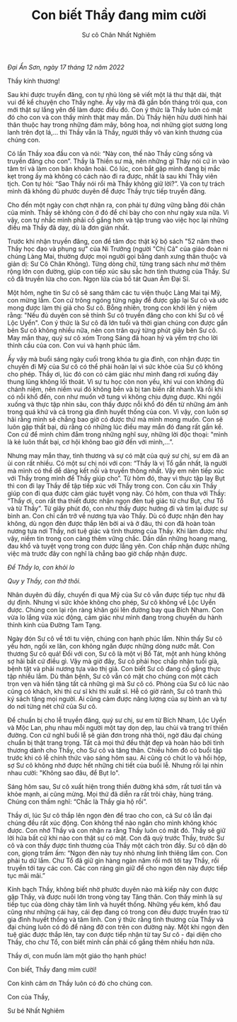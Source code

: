 ﻿---
title: Con biết Thầy đang mỉm cười
author: Sư cô Chân Nhất Nghiêm
---

*Đại Ẩn Sơn, ngày 17 tháng 12 năm 2022*

Thầy kính thương!

Sau khi được truyền đăng, con tự nhủ lòng sẽ viết một lá thư thật dài, thật vui để kể chuyện cho Thầy nghe. Ấy vậy mà đã gần bốn tháng trôi qua, con mới thật sự lắng yên để làm được điều đó. Con ý thức là Thầy luôn có mặt đó cho con và con thấy mình thật may mắn. Dù Thầy hiện hữu dưới hình hài thân thuộc hay trong những đám mây, bông hoa, nơi những giọt sương long lanh trên đọt lá,… thì Thầy vẫn là Thầy, người thầy vô vàn kính thương của chúng con.

Có lần Thầy xoa đầu con và nói: “Này con, thế nào Thầy cũng sống và truyền đăng cho con”. Thầy là Thiền sư mà, nên những gì Thầy nói cứ in vào tâm trí và làm con băn khoăn hoài. Có lúc, con bắt gặp mình đang bị mắc kẹt trong ấy mà không có cách nào đi ra được, nhất là sau khi Thầy viên tịch. Con tự hỏi: “Sao Thầy nói rồi mà Thầy không giữ lời?”. Và con tự trách mình đã không đủ phước duyên để được Thầy trực tiếp truyền đăng. 

Cho đến một ngày con chợt nhận ra, con phải tự đứng vững bằng đôi chân của mình. Thầy sẽ không còn ở đó để chỉ bày cho con như ngày xưa nữa. Vì vậy, con tự nhắc mình phải cố gắng hơn và tập trung vào việc học lại những điều mà Thầy đã dạy, dù là đơn giản nhất.

Trước khi nhận truyền đăng, con để tâm đọc thật kỹ bộ sách "52 năm theo Thầy học đạo và phụng sự" của Ni Trưởng (người "Chị Cả" của giáo đoàn ni chúng Làng Mai, thường được mọi người gọi bằng danh xưng thân thuộc và giản dị: Sư Cô Chân Không). Từng dòng chữ, từng trang sách như mở thêm rộng lớn con đường, giúp con tiếp xúc sâu sắc hơn tình thương của Thầy. Sư cô đã truyền lửa cho con. Ngọn lửa của bồ tát Quan Âm Đại Sĩ. 

Một hôm, nghe tin Sư cô sẽ sang thăm các tu viện thuộc Làng Mai tại Mỹ, con mừng lắm. Con cứ trông ngóng từng ngày để được gặp lại Sư cô và ước mong được làm thị giả cho Sư cô. Bỗng nhiên, trong con khởi lên ý niệm rằng: "Nếu đủ duyên con sẽ thỉnh Sư cô truyền đăng cho con khi Sư cô về Lộc Uyển". Con ý thức là Sư cô đã lớn tuổi và thời gian chúng con được gần bên Sư cô không nhiều nữa, nên con trân quý từng phút giây bên Sư cô. May mắn thay, quý sư cô xóm Trong Sáng đã hoan hỷ và yểm trợ cho lời thỉnh cầu của con. Con vui và hạnh phúc lắm. 

Ấy vậy mà buổi sáng ngày cuối trong khóa tu gia đình, con nhận được tin chuyến đi Mỹ của Sư cô có thể phải hoãn lại vì sức khỏe của Sư cô không cho phép. Thầy ơi, lúc đó con có cảm giác như mình đang rơi xuống đáy thung lũng không lối thoát. Vì sự tu học còn non yếu, khi vui con không đủ chánh niệm, nên niềm vui đó không bền và bị tan biến rất nhanh.Và rồi khi có nỗi khổ đến, con như muốn vỡ tung vì không chịu đựng được. Khi ngồi xuống và thực tập nhìn sâu, con thấy được nỗi khổ đó đến từ những ám ảnh trong quá khứ và cả trong gia đình huyết thống của con. Vì vậy, con luôn sợ hãi rằng mình sẽ chẳng bao giờ có được thứ mà mình mong muốn. Con sẽ luôn gặp thất bại, dù rằng có những lúc điều may mắn đó đang rất gần kề. Con cứ để mình chìm đắm trong những nghĩ suy, những lời độc thoại: "mình là kẻ luôn thất bại, cơ hội không bao giờ đến với mình,…”. 

Nhưng may mắn thay, tình thương và sự có mặt của quý sư chị, sư em đã an ủi con rất nhiều. Có một sư chị nói với con: “Thầy là vị Tổ gần nhất, là người mà mình có thể dễ dàng kết nối và truyền thông nhất. Vậy em nên tiếp xúc với Thầy trong mình để Thầy giúp cho”. Từ hôm đó, thay vì thực tập lạy Bụt thì con đi lạy Thầy để tập tiếp xúc với Thầy trong con. Con cầu xin Thầy giúp con đi qua được cảm giác tuyệt vọng này. Có hôm, con thưa với Thầy: “Thầy ơi, con rất tha thiết được nhận ngọn đèn tuệ giác từ chư Bụt, chư Tổ và từ Thầy”. Từ giây phút đó, con như thấy được hướng đi và tìm lại được sự bình an. Con chỉ cần trở về nương tựa vào Thầy. Dù có được nhận đèn hay không, dù ngọn đèn được thắp lên bởi ai và ở đâu, thì con đã hoàn toàn nương tựa nơi Thầy, nơi tuệ giác và tình thương của Thầy. Khi làm được như vậy, niềm tin trong con càng thêm vững chắc. Dần dần những hoang mang, đau khổ và tuyệt vọng trong con được lắng yên. Con chấp nhận được những việc mà trước đây con nghĩ là chẳng bao giờ chấp nhận được.

*Để Thầy lo, con khỏi lo*

*Quy y Thầy, con thở thôi.*

Nhân duyên đủ đầy, chuyến đi qua Mỹ của Sư cô vẫn được tiếp tục như đã dự định. Nhưng vì sức khỏe không cho phép, Sư cô không về Lộc Uyển được. Chúng con lại rộn ràng khăn gói lên đường bay qua Bích Nham. Con vừa lo lắng vừa xúc động, cảm giác như mình đang trong chuyến du hành thỉnh kinh của Đường Tam Tạng.

Ngày đón Sư cô về tới tu viện, chúng con hạnh phúc lắm. Nhìn thấy Sư cô yếu hơn, ngồi xe lăn, con không ngăn được những dòng nước mắt. Con thương Sư cô quá! Đối với con, Sư cô là một vị Bồ Tát, một anh hùng không sợ hãi bất cứ điều gì. Vậy mà giờ đây, Sư cô phải học chấp nhận tuổi già, bệnh tật và phải nương tựa vào thị giả. Con biết Sư cô đang cố gắng thực tập nhiều lắm. Dù thân bệnh, Sư cô vẫn có mặt cho chúng con một cách trọn vẹn và hiến tặng tất cả những gì mà Sư cô có. Phòng của Sư cô lúc nào cũng có khách, khi thì cư sĩ khi thì xuất sĩ. Hễ có giờ rảnh, Sư cô tranh thủ ký sách tặng mọi người. Ai cũng cảm được năng lượng của sự bình an và tự do nơi từng nét chữ của Sư cô. 

Để chuẩn bị cho lễ truyền đăng, quý sư chị, sư em từ Bích Nham, Lộc Uyển và Mộc Lan, phụ nhau mỗi người một tay dọn dẹp, lau chùi và trang trí thiền đường. Con cứ nghĩ buổi lễ sẽ giản đơn trong nhà thôi, ngờ đâu đại chúng chuẩn bị thật trang trọng. Tất cả mọi thứ đều thật đẹp và hoàn hảo bởi tình thương dành cho Thầy, cho Sư cô và tăng thân. Chiều hôm đó có buổi tập  trước khi có lễ chính thức vào sáng hôm sau. Ai cũng có chút lo và hồi hộp, sợ Sư cô không nhớ được hết những chi tiết của buổi lễ. Nhưng rồi lại nhìn nhau cười: "Không sao đâu, để Bụt lo".

Sáng hôm sau, Sư cô xuất hiện trong thiền đường khá sớm, rất tươi tắn và khỏe mạnh, ai cũng mừng. Mọi thứ đã diễn ra rất trôi chảy, hùng tráng. Chúng con thầm nghĩ: “Chắc là Thầy gia hộ rồi”. 

Thầy ơi, lúc Sư cô thắp lên ngọn đèn để trao cho con, cả Sư cô lẫn đại chúng đều rất xúc động. Con không thể nào ngăn cho mình không khóc được. Con nhớ Thầy và con nhận ra rằng Thầy luôn có mặt đó. Thầy sẽ giữ lời hứa bất cứ khi nào con thật sự có mặt. Con đã quỳ trước Thầy, trước Sư cô và con thấy được tình thương của Thầy một cách tròn đầy. Sư cô dặn dò con, giọng trầm ấm: “Ngọn đèn này tuy  nhỏ nhưng linh thiêng lắm con. Con phải tu dữ lắm. Chư Tổ đã giữ gìn hàng ngàn năm rồi mới tới tay Thầy, rồi truyền tới tay các con. Các con ráng gìn giữ để cho ngọn đèn này được tiếp tục mãi mãi.”

Kính bạch Thầy, không biết nhờ phước duyên nào mà kiếp này con được gặp Thầy, và được nuôi lớn trong vòng tay Tăng thân. Con thấy mình là sự tiếp tục của dòng chảy tâm linh và huyết thống. Những yếu kém, khổ đau cũng như những cái hay, cái đẹp đang có trong con đều được truyền trao từ gia đình huyết thống và tâm linh. Con ý thức rằng tình thương của Thầy và đại chúng luôn có đó để nâng đỡ con trên con đường này. Một khi ngọn đèn tuệ giác được thắp lên, tay con được tiếp nhận từ tay Sư cô - đại diện cho Thầy, cho chư Tổ, con biết mình cần phải cố gắng thêm nhiều hơn nữa. 

Thầy ơi, con muốn làm một giáo thọ hạnh phúc!

Con biết, Thầy đang mỉm cười!

Con kính cảm ơn Thầy luôn có đó cho chúng con.

Con của Thầy,

Sư bé Nhất Nghiêm


